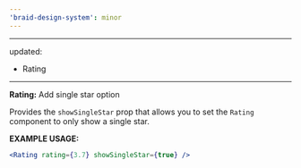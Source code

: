 ```yaml
---
'braid-design-system': minor
---
```

---
updated:
  - Rating 
---

**Rating:** Add single star option

Provides the `showSingleStar` prop that allows you to set the `Rating` component to only show a single star.

**EXAMPLE USAGE:**
```jsx
<Rating rating={3.7} showSingleStar={true} />
```
